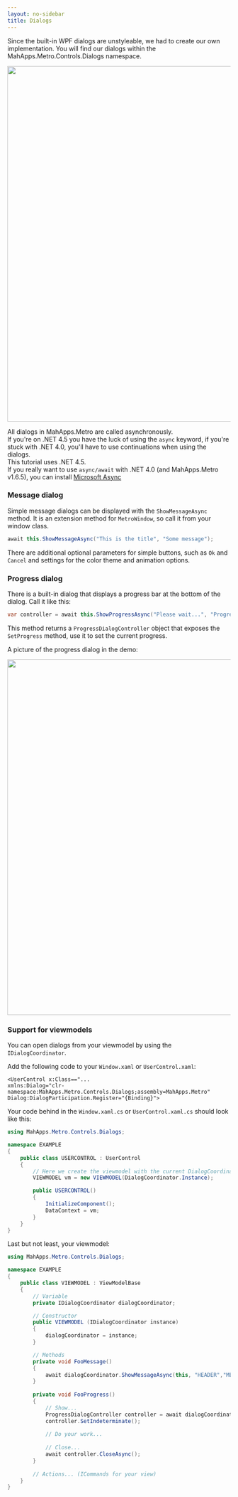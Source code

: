 ```yaml
---
layout: no-sidebar
title: Dialogs
---
```


Since the built-in WPF dialogs are unstyleable, we had to create our own implementation. You will find our dialogs within the MahApps.Metro.Controls.Dialogs namespace.

<img src="{{site.baseurl}}/images/dialog.png" style="width: 800px;"/>

All dialogs in MahApps.Metro are called asynchronously.  
If you're on .NET 4.5 you have the luck of using the `async` keyword, 
if you're stuck with .NET 4.0, you'll have to use continuations when using the dialogs.  
This tutorial uses .NET 4.5.  
If you really want to use `async/await` with .NET 4.0 (and MahApps.Metro v1.6.5), you can install [Microsoft Async](https://www.nuget.org/packages/microsoft.bcl.async)

### Message dialog

Simple message dialogs can be displayed with the `ShowMessageAsync` method. It is an extension method for `MetroWindow`, so call it from your window class.

```c#
await this.ShowMessageAsync("This is the title", "Some message");
```
    
There are additional optional parameters for simple buttons, such as `Ok` and `Cancel` and settings for the color theme and animation options.

### Progress dialog

There is a built-in dialog that displays a progress bar at the bottom of the dialog. Call it like this:

```c#
var controller = await this.ShowProgressAsync("Please wait...", "Progress message");
```
    
This method returns a `ProgressDialogController` object that exposes the `SetProgress` method, use it to set the current progress.

A picture of the progress dialog in the demo:

<img src="{{site.baseurl}}/images/progressdialog.png" style="width: 800px;"/>

### Support for viewmodels

You can open dialogs from your viewmodel by using the `IDialogCoordinator`.

Add the following code to your `Window.xaml` or `UserControl.xaml`:
```xaml
<UserControl x:Class=="...
xmlns:Dialog="clr-namespace:MahApps.Metro.Controls.Dialogs;assembly=MahApps.Metro"
Dialog:DialogParticipation.Register="{Binding}">
```

Your code behind in the `Window.xaml.cs` or `UserControl.xaml.cs`  should look like this:
```cs
using MahApps.Metro.Controls.Dialogs;

namespace EXAMPLE
{
    public class USERCONTROL : UserControl
    {
        // Here we create the viewmodel with the current DialogCoordinator instance 
        VIEWMODEL vm = new VIEWMODEL(DialogCoordinator.Instance);

        public USERCONTROL()
        {
            InitializeComponent();
            DataContext = vm;
        }
    }
}
```

Last but not least, your viewmodel:
```cs
using MahApps.Metro.Controls.Dialogs;

namespace EXAMPLE
{
    public class VIEWMODEL : ViewModelBase
    {
        // Variable
        private IDialogCoordinator dialogCoordinator;

        // Constructor
        public VIEWMODEL (IDialogCoordinator instance)
        {                    
            dialogCoordinator = instance;
        }

        // Methods
        private void FooMessage()
        {
            await dialogCoordinator.ShowMessageAsync(this, "HEADER","MESSAGE");
        }
        
        private void FooProgress()
        {
            // Show...
            ProgressDialogController controller = await dialogCoordinator.ShowProgressAsync(this, "HEADER", "MESSAGE");
            controller.SetIndeterminate();
            
            // Do your work... 
             
            // Close...
            await controller.CloseAsync();
        }
        
        // Actions... (ICommands for your view)
    }
}
```
